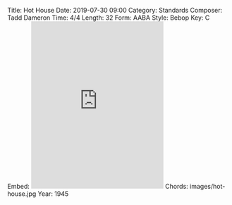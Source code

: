 Title: Hot House
Date: 2019-07-30 09:00
Category: Standards
Composer: Tadd Dameron
Time: 4/4
Length: 32
Form: AABA
Style: Bebop
Key: C
Embed: <iframe src="https://open.spotify.com/embed/playlist/566bAmlSnWrIfcDSnLLmef" width="300" height="380" frameborder="0" allowtransparency="true" allow="encrypted-media"></iframe>
Chords: images/hot-house.jpg
Year: 1945
